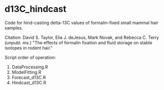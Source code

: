 # d13C_hindcast
Code for hind-casting delta-13C values of formalin-fixed small mammal hair samples.

Citation: 
David S. Taylor, Elia J. deJesus, Mark Novak, and Rebecca C. Terry (unpubl. ms.) "The effects of formalin fixation and fluid storage on stable isotopes in rodent hair."

Script order of operation:
1) DataProcessing.R
2) ModelFitting.R
3) Forecast_d13C.R
4) Hindcast_d13C.R
